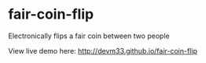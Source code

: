 fair-coin-flip
==========================

Electronically flips a fair coin between two people

View live demo here: http://devm33.github.io/fair-coin-flip
